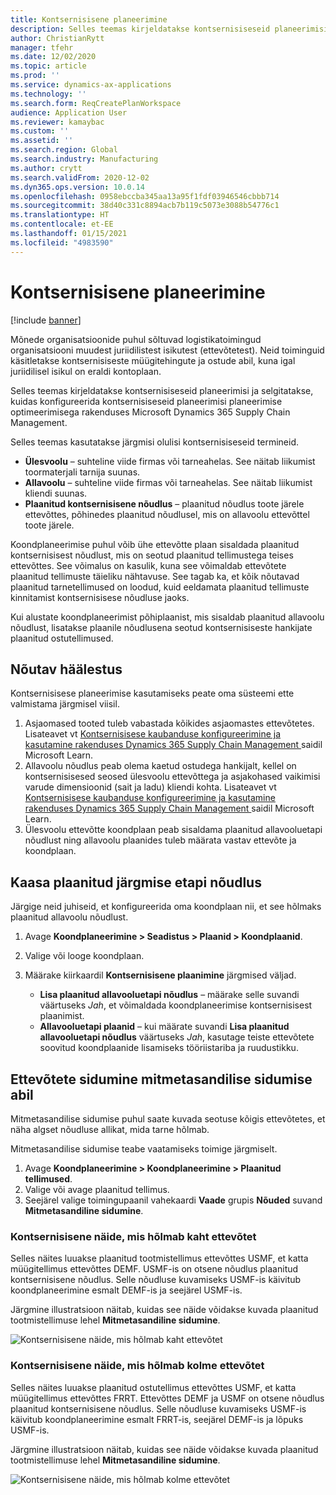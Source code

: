 ```yaml
---
title: Kontsernisisene planeerimine
description: Selles teemas kirjeldatakse kontsernisiseseid planeerimisi ja selgitatakse, kuidas konfigureerida kontsernisiseseid planeerimisi planeerimise optimeerimisega rakenduses Microsoft Dynamics 365 Supply Chain Management.
author: ChristianRytt
manager: tfehr
ms.date: 12/02/2020
ms.topic: article
ms.prod: ''
ms.service: dynamics-ax-applications
ms.technology: ''
ms.search.form: ReqCreatePlanWorkspace
audience: Application User
ms.reviewer: kamaybac
ms.custom: ''
ms.assetid: ''
ms.search.region: Global
ms.search.industry: Manufacturing
ms.author: crytt
ms.search.validFrom: 2020-12-02
ms.dyn365.ops.version: 10.0.14
ms.openlocfilehash: 0958ebccba345aa13a95f1fdf03946546cbbb714
ms.sourcegitcommit: 38d40c331c8894acb7b119c5073e3088b54776c1
ms.translationtype: HT
ms.contentlocale: et-EE
ms.lasthandoff: 01/15/2021
ms.locfileid: "4983590"
---
```

# <a name="intercompany-planning"></a>Kontsernisisene planeerimine

[!include [banner](../../includes/banner.md)]

Mõnede organisatsioonide puhul sõltuvad logistikatoimingud organisatsiooni muudest juriidilistest isikutest (ettevõtetest). Neid toiminguid käsitletakse kontsernisiseste müügitehingute ja ostude abil, kuna igal juriidilisel isikul on eraldi kontoplaan.

Selles teemas kirjeldatakse kontsernisiseseid planeerimisi ja selgitatakse, kuidas konfigureerida kontsernisiseseid planeerimisi planeerimise optimeerimisega rakenduses Microsoft Dynamics 365 Supply Chain Management.

Selles teemas kasutatakse järgmisi olulisi kontsernisiseseid termineid.

- **Ülesvoolu** – suhteline viide firmas või tarneahelas. See näitab liikumist toormaterjali tarnija suunas.
- **Allavoolu** – suhteline viide firmas või tarneahelas. See näitab liikumist kliendi suunas.
- **Plaanitud kontsernisisene nõudlus** – plaanitud nõudlus toote järele ettevõttes, põhinedes plaanitud nõudlusel, mis on allavoolu ettevõttel toote järele.

Koondplaneerimise puhul võib ühe ettevõtte plaan sisaldada plaanitud kontsernisisest nõudlust, mis on seotud plaanitud tellimustega teises ettevõttes. See võimalus on kasulik, kuna see võimaldab ettevõtete plaanitud tellimuste täieliku nähtavuse. See tagab ka, et kõik nõutavad plaanitud tarnetellimused on loodud, kuid eeldamata plaanitud tellimuste kinnitamist kontsernisisese nõudluse jaoks.

Kui alustate koondplaneerimist põhiplaanist, mis sisaldab plaanitud allavoolu nõudlust, lisatakse plaanile nõudlusena seotud kontsernisiseste hankijate plaanitud ostutellimused.

## <a name="required-setup"></a>Nõutav häälestus

Kontsernisisese planeerimise kasutamiseks peate oma süsteemi ette valmistama järgmisel viisil.

1. Asjaomased tooted tuleb vabastada kõikides asjaomastes ettevõtetes. Lisateavet vt [Kontsernisisese kaubanduse konfigureerimine ja kasutamine rakenduses Dynamics 365 Supply Chain Management ](https://docs.microsoft.com/learn/modules/configure-use-intercompany-trade-dyn365-supply-chain-mgmt/) saidil Microsoft Learn.
1. Allavoolu nõudlus peab olema kaetud ostudega hankijalt, kellel on kontsernisisesed seosed ülesvoolu ettevõttega ja asjakohased vaikimisi varude dimensioonid (sait ja ladu) kliendi kohta. Lisateavet vt [Kontsernisisese kaubanduse konfigureerimine ja kasutamine rakenduses Dynamics 365 Supply Chain Management ](https://docs.microsoft.com/learn/modules/configure-use-intercompany-trade-dyn365-supply-chain-mgmt/) saidil Microsoft Learn.
1. Ülesvoolu ettevõtte koondplaan peab sisaldama plaanitud allavooluetapi nõudlust ning allavoolu plaanides tuleb määrata vastav ettevõte ja koondplaan.

## <a name="include-planned-downstream-demand"></a>Kaasa plaanitud järgmise etapi nõudlus

Järgige neid juhiseid, et konfigureerida oma koondplaan nii, et see hõlmaks plaanitud allavoolu nõudlust.

1. Avage **Koondplaneerimine \> Seadistus \> Plaanid \> Koondplaanid**.
1. Valige või looge koondplaan.
1. Määrake kiirkaardil **Kontsernisisene plaanimine** järgmised väljad.

    - **Lisa plaanitud allavooluetapi nõudlus** – määrake selle suvandi väärtuseks *Jah*, et võimaldada koondplaneerimise kontsernisisest plaanimist.
    - **Allavooluetapi plaanid** – kui määrate suvandi **Lisa plaanitud allavooluetapi nõudlus** väärtuseks *Jah*, kasutage teiste ettevõtete soovitud koondplaanide lisamiseks tööriistariba ja ruudustikku.

## <a name="peg-across-companies-by-using-multilevel-pegging"></a>Ettevõtete sidumine mitmetasandilise sidumise abil

Mitmetasandilise sidumise puhul saate kuvada seotuse kõigis ettevõtetes, et näha algset nõudluse allikat, mida tarne hõlmab.

Mitmetasandilise sidumise teabe vaatamiseks toimige järgmiselt.

1. Avage **Koondplaneerimine \> Koondplaneerimine \> Plaanitud tellimused**.
1. Valige või avage plaanitud tellimus.
1. Seejärel valige toimingupaanil vahekaardi **Vaade** grupis **Nõuded** suvand **Mitmetasandiline sidumine**.

### <a name="intercompany-example-that-involves-two-companies"></a>Kontsernisisene näide, mis hõlmab kaht ettevõtet

Selles näites luuakse plaanitud tootmistellimus ettevõttes USMF, et katta müügitellimus ettevõttes DEMF. USMF-is on otsene nõudlus plaanitud kontsernisisene nõudlus. Selle nõudluse kuvamiseks USMF-is käivitub koondplaneerimine esmalt DEMF-is ja seejärel USMF-is.

Järgmine illustratsioon näitab, kuidas see näide võidakse kuvada plaanitud tootmistellimuse lehel **Mitmetasandiline sidumine**.

![Kontsernisisene näide, mis hõlmab kaht ettevõtet](media/IntercompanyPlanning1.png)

### <a name="intercompany-example-that-involves-three-companies"></a>Kontsernisisene näide, mis hõlmab kolme ettevõtet

Selles näites luuakse plaanitud ostutellimus ettevõttes USMF, et katta müügitellimus ettevõttes FRRT. Ettevõttes DEMF ja USMF on otsene nõudlus plaanitud kontsernisisene nõudlus. Selle nõudluse kuvamiseks USMF-is käivitub koondplaneerimine esmalt FRRT-is, seejärel DEMF-is ja lõpuks USMF-is.

Järgmine illustratsioon näitab, kuidas see näide võidakse kuvada plaanitud tootmistellimuse lehel **Mitmetasandiline sidumine**.

![Kontsernisisene näide, mis hõlmab kolme ettevõtet](media/IntercompanyPlanning2.png)
